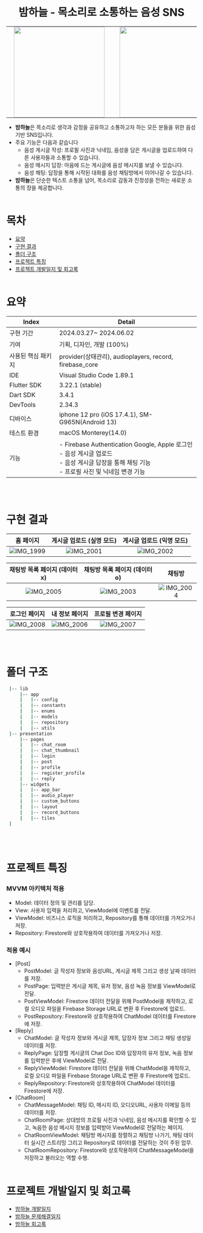 
<h1 style="text-align: center;">밤하늘 - 목소리로 소통하는 음성 SNS</h1>

<table style="margin: 0 auto;">
  <tr>
    <td style="padding: 0 20px;">
      <img width="240" src="https://velog.velcdn.com/images/yun_dal/post/3e2e5955-b727-40d0-9ec3-77160c752733/image.png" />
    </td>
    <td style="padding: 0 20px;">
      <img width="240" src="https://velog.velcdn.com/images/yun_dal/post/e5659ec8-1c5a-4839-bce9-cbd11f3fb927/image.png" />
    </td>
    <td style="padding: 0 20px;">
      <img width="240" src="https://velog.velcdn.com/images/yun_dal/post/408437b4-036f-4404-b170-980dfcdd42c8/image.png" />
    </td>
  </tr>
</table>

- **밤하늘**은 목소리로 생각과 감정을 공유하고 소통하고자 하는 모든 분들을 위한 음성 기반 SNS입니다.
- 주요 기능은 다음과 같습니다
    - 음성 게시글 작성: 프로필 사진과 닉네임, 음성을 담은 게시글을 업로드하여 다른 사용자들과 소통할 수 있습니다.
    - 음성 메시지 답장: 마음에 드는 게시글에 음성 메시지를 보낼 수 있습니다.
    - 음성 채팅: 답장을 통해 시작된 대화를 음성 채팅방에서 이어나갈 수 있습니다.
- **밤하늘**은 단순한 텍스트 소통을 넘어, 목소리로 감동과 진정성을 전하는 새로운 소통의 장을 제공합니다.
<br></br>


# 목차
- [요약](#요약)
- [구현 결과](#구현-결과)
- [폴더 구조](#폴더-구조)
- [프로젝트 특징](#프로젝트-특징)
- [프로젝트 개발일지 및 회고록](#프로젝트-개발일지-및-회고록)
<br></br>


# 요약

| Index                | Detail                                                  |
|----------------------|---------------------------------------------------------|
| 구현 기간            | 2024.03.27~ 2024.06.02                                  |
| 기여                 | 기획, 디자인, 개발 (100%)                               |
| 사용된 핵심 패키지   | provider(상태관리), audioplayers, record, firebase_core |
| IDE                  | Visual Studio Code 1.89.1                               |
| Flutter SDK          | 3.22.1 (stable)                                         |
| Dart SDK             | 3.4.1                                                   |
| DevTools             | 2.34.3                                                  |
| 디바이스             | iphone 12 pro (iOS 17.4.1), SM-G965N(Android 13)           |
| 테스트 환경          | macOS Monterey(14.0)                                  |
| 기능                 | - Firebase Authentication Google, Apple 로그인 <br> - 음성 게시글 업로드 <br> - 음성 게시글 답장을 통해 채팅 기능 <br> - 프로필 사진 및 닉네임 변경 기능 |
<br></br>


# 구현 결과

| 홈 페이지 | 게시글 업로드 (실명 모드) | 게시글 업로드 (익명 모드) |
|:--------------------------:|:--------------------------:|:--------------------------:|
| ![IMG_1999](https://github.com/Yundal0/everyones_tone/assets/101382788/1621b1e8-255d-4419-ba4e-356595caa176) | ![IMG_2001](https://github.com/Yundal0/everyones_tone/assets/101382788/e5c6a9d1-e587-4f60-9661-117bd2c14601) | ![IMG_2002](https://github.com/Yundal0/everyones_tone/assets/101382788/b15ae0a1-da6f-4596-87b9-e304266de972) |

| 채팅방 목록 페이지 (데이터x) | 채팅방 목록 페이지 (데이터o) | 채팅방 |
|:--------------------------:|:--------------------------:|:--------------------------:|
| ![IMG_2005](https://github.com/Yundal0/everyones_tone/assets/101382788/ae766316-4c20-4cae-970d-b39bc5aa3719) | ![IMG_2003](https://github.com/Yundal0/everyones_tone/assets/101382788/36b700c4-2222-48f6-adc5-815b30b7593a) | ![IMG_2004](https://github.com/Yundal0/everyones_tone/assets/101382788/db511457-1eaf-4fb5-a6c4-e94b80f7ec2c) |

| 로그인 페이지 | 내 정보 페이지 | 프로필 변경 페이지 |
|:--------------------------:|:--------------------------:|:--------------------------:|
| ![IMG_2008](https://github.com/Yundal0/everyones_tone/assets/101382788/34ff1097-471b-4947-b034-dbf3bbe7cd48) | ![IMG_2006](https://github.com/Yundal0/everyones_tone/assets/101382788/b4c318e5-3475-4f6a-acca-c689410e3a1a) | ![IMG_2007](https://github.com/Yundal0/everyones_tone/assets/101382788/c24c8bd9-40d0-4d65-820e-f6b48f0a15f3) |
<br></br>


# 폴더 구조

```bash
 |-- lib
     |-- app
     |   |-- config
     |   |-- constants
     |   |-- enums
     |   |-- models
     |   |-- repository
     |   |-- utils
 |-- presentation
     |-- pages
     |   |-- chat_room
     |   |-- chat_thumbnail
     |   |-- login
     |   |-- post
     |   |-- profile
     |   |-- register_profile
     |   |-- reply
     |-- widgets
     |   |-- app_bar
     |   |-- audio_player
     |   |-- custom_buttons
     |   |-- layout
     |   |-- record_buttons
     |   |-- tiles
 |
```
<br></br>


# 프로젝트 특징
### MVVM 아키텍처 적용  
- Model: 데이터 정의 및 관리를 담당. 
- View: 사용자 입력을 처리하고, ViewModel에 이벤트를 전달.
- ViewModel: 비즈니스 로직을 처리하고, Repository를 통해 데이터를 가져오거나 저장.
- Repository: Firestore와 상호작용하여 데이터를 가져오거나 저장.
### 적용 예시
- [Post]
    - PostModel: 글 작성자 정보와 음성URL, 게시글 제목 그리고 생성 날짜 데이터를 저장.
    - PostPage: 입력받은 게시글 제목, 유저 정보, 음성 녹음 정보를 ViewModel로 전달.
    - PostViewModel: Firestore 데이터 전달을 위해 PostModel을 제작하고, 로컬 오디오 파일을 Firebase Storage URL로 변환 후 Firestore에 업로드.
    - PostRepository: Firestore와 상호작용하여 ChatModel 데이터를 Firestore에 저장.
- [Reply]
    - ChatModel: 글 작성자 정보와 게시글 제목, 답장자 정보 그리고 채팅 생성일 데이터를 저장.
    - ReplyPage: 답장할 게시글의 Chat Doc ID와 답장자의 유저 정보, 녹음 정보를 입력받은 후에 ViewModel로 전달.
    - ReplyViewModel: Firestore 데이터 전달을 위해 ChatModel을 제작하고, 로컬 오디오 파일을 Firebase Storage URL로 변환 후 Firestore에 업로드.
    - ReplyRepository: Firestore와 상호작용하여 ChatModel 데이터를 Firestore에 저장.
- [ChatRoom]
    - ChatMessageModel: 채팅 ID, 메시지 ID, 오디오URL, 사용자 이메일 등의 데이터를 저장.
    - ChatRoomPage: 상대방의 프로필 사진과 닉네임, 음성 메시지를 확인할 수 있고, 녹음한 음성 메시지 정보를 입력받아 ViewModel로 전달하는 페이지.
    - ChatRoomViewModel: 채팅방 메시지를 정렬하고 채팅방 나가기, 채팅 데이터 실시간 스트리밍 그리고 Repository로 데이터를 전달하는 것이 주된 업무.
    - ChatRoomRepository: Firestore와 상호작용하여 ChatMessageModel을 저장하고 불러오는 역할 수행.
<br></br>


# 프로젝트 개발일지 및 회고록
- <a href="https://equable-jitterbug-e9a.notion.site/94af09276a7549e79912577fb6144708?v=e1ab4856173049daac90f2c6e3435ba3">밤하늘 개발일지</a>
- <a href="https://equable-jitterbug-e9a.notion.site/b11ed3e7f92d4761b47f75a2835fc891?v=803502e0855942839298fa77cbf58499&pvs=4">밤하늘 문제해결일지</a>
- <a href="https://equable-jitterbug-e9a.notion.site/d8727e5946ca49c8a618913cd03fbfc7?pvs=4">밤하늘 회고록</a>
<br></br>
